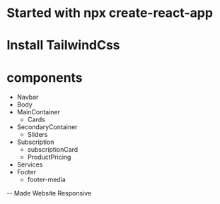 # Started with npx create-react-app

# Install TailwindCss

# components

- Navbar
- Body
- MainContainer
  - Cards
- SecondaryContainer
  - Sliders
- Subscription
  - subscriptionCard
  - ProductPricing
- Services
- Footer
  - footer-media

-- Made Website Responsive
